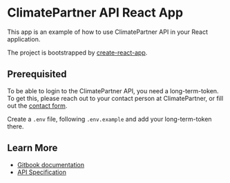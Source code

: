 # ClimatePartner API React App
This app is an example of how to use ClimatePartner API in your React application.

The project is bootstrapped by [create-react-app](https://create-react-app.dev/).

## Prerequisited
To be able to login to the ClimatePartner API, you need a long-term-token. To get this, please reach out to your contact person at ClimatePartner, or fill out the [contact form](https://www.climatepartner.com/en/climatepartner-unified-api).

Create a `.env` file, following `.env.example` and add your long-term-token there.


## Learn More

- [Gitbook documentation](https://climatepartner.gitbook.io/climatepartner-api/)
- [API Specification](https://unified-api.climatepartner.com/)
